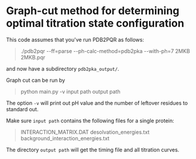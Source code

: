 # Graph-cut method for determining optimal titration state configuration

This code assumes that you've run PDB2PQR as follows:

> ./pdb2pqr --ff=parse --ph-calc-method=pdb2pka --with-ph=7 2MKB 2MKB.pqr

and now have a subdirectory <code>pdb2pka_output/</code>.

Graph cut can be run by

> python main.py -v input path output path

The option <code>-v</code> will print out pH value and the number of leftover residues to standard out.

Make sure <code>input path</code> contains the following files for a single protein:

> INTERACTION_MATRIX.DAT
> desolvation_energies.txt
> background_interaction_energies.txt

The directory <code>output path</code> will get the timing file and all titration curves.

